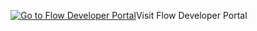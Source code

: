 [![Go to Flow Developer Portal](https://dev.flowfin.tech/assets/flow-header.svg)](https://dev.flowfin.tech)Visit Flow Developer Portal
